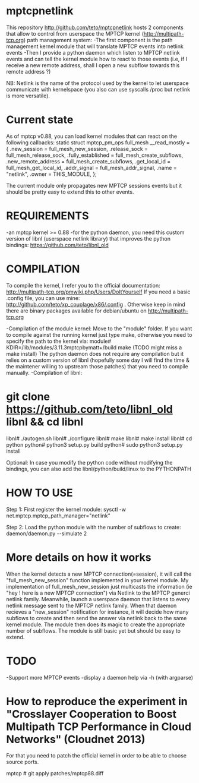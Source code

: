 mptcpnetlink
============

This repository http://github.com/teto/mptcpnetlink hosts 2 components that allow to control from userspace the MPTCP kernel (http://multipath-tcp.org) path management system:
-The first component is the path management kernel module that will translate MPTCP events into netlink events
-Then I provide a python daemon which listen to MPTCP netlink events and can tell the kernel module how to react to those events (i.e, if I receive a new remote address, shall I open a new subflow towards this remote address ?)

NB: Netlink is the name of the protocol used by the kernel to let userspace communicate with kernelspace (you also can use syscalls /proc but netlink is more versatile).


Current state
=========

As of mptcp v0.88, you can load kernel modules that can react on the following callbacks:
static struct mptcp_pm_ops full_mesh __read_mostly = {
        .new_session = full_mesh_new_session,
        .release_sock = full_mesh_release_sock,
        .fully_established = full_mesh_create_subflows,
        .new_remote_address = full_mesh_create_subflows,
        .get_local_id = full_mesh_get_local_id,
        .addr_signal = full_mesh_addr_signal,
        .name = "netlink",
        .owner = THIS_MODULE,
};

The current module only propagates new MPTCP sessions events but it should be pretty easy to extend this to other events.

REQUIREMENTS
=========
-an mptcp kernel >= 0.88
-for the python daemon, you need this custom version of libnl (userspace netlink library) that improves the python bindings: https://github.com/teto/libnl_old 


COMPILATION
==========
To compile the kernel, I refer you to the official documentation: 
http://multipath-tcp.org/pmwiki.php/Users/DoItYourself
If you need a basic .config file, you can use mine: http://github.com/teto/xp_couplage/x86/.config . Otherwise keep in mind there are binary packages available for debian/ubuntu on http://multipath-tcp.org

-Compilation of the module kernel:
Move to the "module" folder. If you want to compile against the running kernel just type make, otherwise you need to specify the path to the kernel via:
module# KDIR=/lib/modules/3.11.3mptcpbymatt+/build make
(TODO might miss a make install)
The python daemon does not require any compilation but it relies on a custom version of libnl (hopefully some day I will find the time & the maintener willing to upstream those patches) that you need to compile manually.
-Compilation of libnl:
# git clone https://github.com/teto/libnl_old libnl && cd libnl
libnl# ./autogen.sh
libnl# ./configure
libnl# make 
libnl# make install
libnl# cd python
python# python3 setup.py build
python# sudo python3 setup.py install

Optional: In case you modify the python code without modifying the bindings, you can also add the libnl/python/build/linux to the PYTHONPATH



HOW TO USE
=========

Step 1:
First register the kernel module:
sysctl -w net.mptcp.mptcp_path_manager="netlink"

Step 2:
Load the python module with the number of subflows to create:
daemon/daemon.py --simulate 2



More details on how it works
========
When the kernel detects a new MPTCP connection(=session), it will call the "full_mesh_new_session" function implemented in your kernel module. My implementation of full_mesh_new_session just multicasts the information (ie "hey ! here is a new MPTCP connection") via Netlink to the MPTCP generci netlink family.
Meanwhile, launch a userspace daemon that listens to every netlink message sent to the MPTCP netlink  family. When that daemon recieves a "new_session" notification for instance, it will decide how many subflows to create and then send the answer via netlink back to the same kernel module. The module then does its magic to create the appropriate number of subflows. The module is still basic yet but should be easy to extend.

TODO
======
-Support more MPTCP events
-display a daemon help via -h (with argparse)


How to reproduce the experiment in "Crosslayer Cooperation to Boost Multipath TCP Performance in Cloud Networks" (Cloudnet 2013)
======
For that you need to patch the official kernel in order to be able to choose source ports.

mptcp # git apply patches/mptcp88.diff

